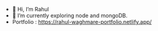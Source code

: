 - 👋 Hi, I’m Rahul
- 🌱 I’m currently exploring node and mongoDB.
- Portfolio : https://rahul-waghmare-portfolio.netlify.app/


<!---
rahul5522/rahul5522 is a ✨ special ✨ repository because its `README.md` (this file) appears on your GitHub profile.
You can click the Preview link to take a look at your changes.
--->
